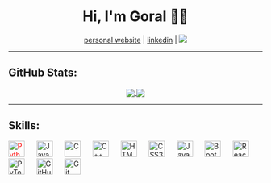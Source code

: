 <!--
### Hi there 👋

**pahuja-gor/pahuja-gor** is a ✨ _special_ ✨ repository because its `README.md` (this file) appears on your GitHub profile.

Here are some ideas to get you started:

- 🔭 I’m currently working on ...
- 🌱 I’m currently learning ...
- 👯 I’m looking to collaborate on ...
- 🤔 I’m looking for help with ...
- 💬 Ask me about ...
- 📫 How to reach me: ...
- 😄 Pronouns: ...
- ⚡ Fun fact: ...
-->
<h1 align=center>Hi, I'm Goral 👋🏾</h1>
<p align="center">
    <a href="https://goralpahuja.me/" target="_blank">personal website</a> | 
    <a href="https://linkedin.com/in/goralp" target="_blank">linkedin</a> | 
    <a href="#">
        <img src="https://visitor-badge.laobi.icu/badge?page_id=pahuja-gor.pahuja-gor.svg">
    </a>
</p>

<hr>

<h2>GitHub Stats:</h2>

<div class="github-stats" align="center">
  <a href="https://github.com/pahuja-gor">
    <img align="center" src="https://github-readme-stats.vercel.app/api?username=pahuja-gor&hide_rank=false&hide_title=false&include_all_commits=true&count_private=true&show_icons=true&theme=dracula" />
  </a>
  <a href="https://github.com/pahuja-gor">
    <img align="center" src="https://github-readme-stats.vercel.app/api/top-langs/?username=pahuja-gor&theme=dracula" />
  </a>
</div>

<hr>
<h2>Skills:</h2>
<div class="skills">
    <img height="32" width="32" src="https://unpkg.com/simple-icons@v3/icons/python.svg" alt="Python" style="color: red"/>
    &nbsp;&nbsp;&nbsp;&nbsp;
    <img height="32" width="32" src="https://unpkg.com/simple-icons@v3/icons/java.svg" alt="Java"/>
    &nbsp;&nbsp;&nbsp;&nbsp;
    <img height="32" width="32" src="https://unpkg.com/simple-icons@v3/icons/c.svg" alt="C"/>
    &nbsp;&nbsp;&nbsp;&nbsp;
    <img height="32" width="32" src="https://unpkg.com/simple-icons@v3/icons/cplusplus.svg" alt="C++"/>
    &nbsp;&nbsp;&nbsp;&nbsp;
    <img height="32" width="32" src="https://unpkg.com/simple-icons@v3/icons/html5.svg" alt="HTML5"/>
    &nbsp;&nbsp;&nbsp;&nbsp;
    <img height="32" width="32" src="https://unpkg.com/simple-icons@v3/icons/css3.svg" alt="CSS3"/>
    &nbsp;&nbsp;&nbsp;&nbsp;
    <img height="32" width="32" src="https://unpkg.com/simple-icons@v3/icons/javascript.svg" alt="JavaScript"/>
    &nbsp;&nbsp;&nbsp;&nbsp;
    <img height="32" width="32" src="https://unpkg.com/simple-icons@v3/icons/bootstrap.svg" alt="Bootstrap"/>
    &nbsp;&nbsp;&nbsp;&nbsp;
    <img height="32" width="32" src="https://unpkg.com/simple-icons@v3/icons/react.svg" alt="React"/>
    &nbsp;&nbsp;&nbsp;&nbsp;
    <img height="32" width="32" src="https://unpkg.com/simple-icons@v3/icons/pytorch.svg" alt="PyTorch"/>
    &nbsp;&nbsp;&nbsp;&nbsp;
    <img height="32" width="32" src="https://unpkg.com/simple-icons@v3/icons/github.svg" alt="GitHub"/>
    &nbsp;&nbsp;&nbsp;&nbsp;
    <img height="32" width="32" src="https://unpkg.com/simple-icons@v3/icons/git.svg" alt="Git"/>
</div>
